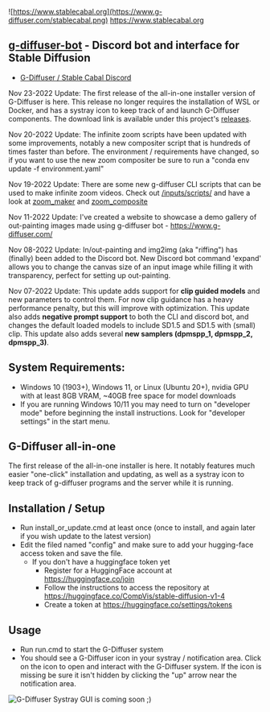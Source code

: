 ![https://www.stablecabal.org](https://www.g-diffuser.com/stablecabal.png) https://www.stablecabal.org

## [g-diffuser-bot](https://www.g-diffuser.com) - Discord bot and interface for Stable Diffusion
- [G-Diffuser / Stable Cabal Discord](https://discord.gg/stFy2UPppg)

Nov 23-2022 Update: The first release of the all-in-one installer version of G-Diffuser is here. This release no longer requires the installation of WSL or Docker, and has a systray icon to keep track of and launch G-Diffuser components. The download link is available under this project's [releases](https://github.com/parlance-zz/g-diffuser-bot/releases/tag/aio-release).

Nov 20-2022 Update: The infinite zoom scripts have been updated with some improvements, notably a new compositer script that is hundreds of times faster than before. The environment / requirements have changed, so if you want to use the new zoom compositer be sure to run a "conda env update -f environment.yaml"

Nov 19-2022 Update: There are some new g-diffuser CLI scripts that can be used to make infinite zoom videos. Check out [/inputs/scripts/](https://github.com/parlance-zz/g-diffuser-bot/tree/dev/inputs/scripts) and have a look at [zoom_maker](https://github.com/parlance-zz/g-diffuser-bot/blob/dev/inputs/scripts/zoom_maker.py) and [zoom_composite](https://github.com/parlance-zz/g-diffuser-bot/blob/dev/inputs/scripts/zoom_composite.py)

Nov 11-2022 Update: I've created a website to showcase a demo gallery of out-painting images made using g-diffuser bot - https://www.g-diffuser.com/

Nov 08-2022 Update: In/out-painting and img2img (aka "riffing") has (finally) been added to the Discord bot. New Discord bot command 'expand' allows you to change the canvas size of an input image while filling it with transparency, perfect for setting up out-painting.

Nov 07-2022 Update: This update adds support for **clip guided models** and new parameters to control them. For now clip guidance has a heavy performance penalty, but this will improve with optimization. This update also adds **negative prompt support** to both the CLI and discord bot, and changes the default loaded models to include SD1.5 and SD1.5 with (small) clip. This update also adds several **new samplers (dpmspp_1, dpmspp_2, dpmspp_3)**.

## System Requirements:
 - Windows 10 (1903+), Windows 11, or Linux (Ubuntu 20+), nvidia GPU with at least 8GB VRAM, ~40GB free space for model downloads
 - If you are running Windows 10/11 you may need to turn on "developer mode" before beginning the install instructions. Look for "developer settings" in the start menu.

## G-Diffuser all-in-one
The first release of the all-in-one installer is here. It notably features much easier "one-click" installation and updating, as well as a systray icon to keep track of g-diffuser programs and the server while it is running.

## Installation / Setup
- Run install_or_update.cmd at least once (once to install, and again later if you wish update to the latest version)
- Edit the filed named "config" and make sure to add your hugging-face access token and save the file.
  - If you don't have a huggingface token yet
    - Register for a HuggingFace account at https://huggingface.co/join
    - Follow the instructions to access the repository at https://huggingface.co/CompVis/stable-diffusion-v1-4
    - Create a token at https://huggingface.co/settings/tokens

## Usage
- Run run.cmd to start the G-Diffuser system
- You should see a G-Diffuser icon in your systray / notification area. Click on the icon to open and interact with the G-Diffuser system. If the icon is missing be sure it isn't hidden by clicking the "up" arrow near the notification area.

![G-Diffuser Systray](https://www.g-diffuser.com/systray_screenshot.jpg)
GUI is coming soon ;)